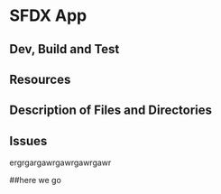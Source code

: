 # SFDX App

## Dev, Build and Test

## Resources

## Description of Files and Directories

## Issues
ergrgargawrgawrgawrgawr

##here we go
